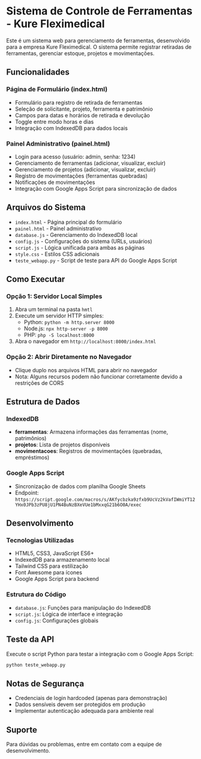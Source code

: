 # Sistema de Controle de Ferramentas - Kure Fleximedical

Este é um sistema web para gerenciamento de ferramentas, desenvolvido para a empresa Kure Fleximedical. O sistema permite registrar retiradas de ferramentas, gerenciar estoque, projetos e movimentações.

## Funcionalidades

### Página de Formulário (index.html)
- Formulário para registro de retirada de ferramentas
- Seleção de solicitante, projeto, ferramenta e patrimônio
- Campos para datas e horários de retirada e devolução
- Toggle entre modo horas e dias
- Integração com IndexedDB para dados locais

### Painel Administrativo (painel.html)
- Login para acesso (usuário: admin, senha: 1234)
- Gerenciamento de ferramentas (adicionar, visualizar, excluir)
- Gerenciamento de projetos (adicionar, visualizar, excluir)
- Registro de movimentações (ferramentas quebradas)
- Notificações de movimentações
- Integração com Google Apps Script para sincronização de dados

## Arquivos do Sistema

- `index.html` - Página principal do formulário
- `painel.html` - Painel administrativo
- `database.js` - Gerenciamento do IndexedDB local
- `config.js` - Configurações do sistema (URLs, usuários)
- `script.js` - Lógica unificada para ambas as páginas
- `style.css` - Estilos CSS adicionais
- `teste_webapp.py` - Script de teste para API do Google Apps Script

## Como Executar

### Opção 1: Servidor Local Simples
1. Abra um terminal na pasta `hmtl`
2. Execute um servidor HTTP simples:
   - Python: `python -m http.server 8000`
   - Node.js: `npx http-server -p 8000`
   - PHP: `php -S localhost:8000`
3. Abra o navegador em `http://localhost:8000/index.html`

### Opção 2: Abrir Diretamente no Navegador
- Clique duplo nos arquivos HTML para abrir no navegador
- Nota: Alguns recursos podem não funcionar corretamente devido a restrições de CORS

## Estrutura de Dados

### IndexedDB
- **ferramentas**: Armazena informações das ferramentas (nome, patrimônios)
- **projetos**: Lista de projetos disponíveis
- **movimentacoes**: Registros de movimentações (quebradas, empréstimos)

### Google Apps Script
- Sincronização de dados com planilha Google Sheets
- Endpoint: `https://script.google.com/macros/s/AKfycbzka9zfxb9UcVz2kVafIWmiYT12YHx0JPb3zPU8jU1PN4BuNzBXeVUe1bMxxqG21b6O0A/exec`

## Desenvolvimento

### Tecnologias Utilizadas
- HTML5, CSS3, JavaScript ES6+
- IndexedDB para armazenamento local
- Tailwind CSS para estilização
- Font Awesome para ícones
- Google Apps Script para backend

### Estrutura do Código
- `database.js`: Funções para manipulação do IndexedDB
- `script.js`: Lógica de interface e integração
- `config.js`: Configurações globais

## Teste da API

Execute o script Python para testar a integração com o Google Apps Script:

```bash
python teste_webapp.py
```

## Notas de Segurança

- Credenciais de login hardcoded (apenas para demonstração)
- Dados sensíveis devem ser protegidos em produção
- Implementar autenticação adequada para ambiente real

## Suporte

Para dúvidas ou problemas, entre em contato com a equipe de desenvolvimento.
